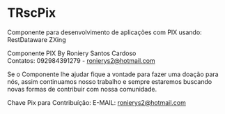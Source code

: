 # TRscPix
Componente para desenvolvimento de aplicações com PIX usando:
	RestDataware
	ZXing
	
	
	
	
Componente PIX
	By  Roniery Santos Cardoso  
	Contatos:  092984391279 - ronierys2@hotmail.com
	
Se o Componente lhe ajudar fique a vontade para fazer uma doação para nós, assim continuamos nosso trabalho e sempre estaremos buscando novas formas de contribuir com nossa comunidade.

Chave Pix para Contribuíção: E-MAIL: ronierys2@hotmail.com
